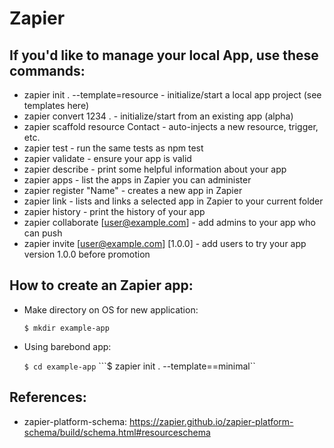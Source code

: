 # Zapier

## If you'd like to manage your local App, use these commands:

+ zapier init . --template=resource - initialize/start a local app project (see templates here)
+ zapier convert 1234 . - initialize/start from an existing app (alpha)
+ zapier scaffold resource Contact - auto-injects a new resource, trigger, etc.
+ zapier test - run the same tests as npm test
+ zapier validate - ensure your app is valid
+ zapier describe - print some helpful information about your app
+ zapier apps - list the apps in Zapier you can administer
+ zapier register "Name" - creates a new app in Zapier
+ zapier link - lists and links a selected app in Zapier to your current folder
+ zapier history - print the history of your app
+ zapier collaborate [user@example.com] - add admins to your app who can push
+ zapier invite [user@example.com] [1.0.0] - add users to try your app version 1.0.0 before 
promotion

## How to create an Zapier app:  

+ Make directory on OS for new application:

    ```$ mkdir example-app```

+ Using barebond app:

    ```$ cd example-app```
    ```$ zapier init . --template==minimal``

## References:

+ zapier-platform-schema: <https://zapier.github.io/zapier-platform-schema/build/schema.html#resourceschema>

